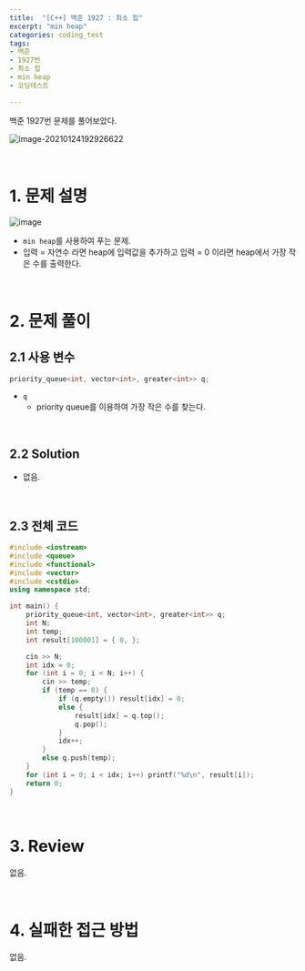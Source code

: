 ```yaml
---
title:  "[C++] 백준 1927 : 최소 힙"
excerpt: "min heap"
categories: coding_test
tags: 
- 백준
- 1927번
- 최소 힙
- min heap
- 코딩테스트

---
```


백준 1927번 문제를 풀어보았다.

![image-20210124192926622](C:\Users\user\AppData\Roaming\Typora\typora-user-images\image-20210124192926622.png)

<br>

# 1. 문제 설명

![image](https://user-images.githubusercontent.com/37764581/105627453-68ab2600-5e7a-11eb-9d8e-9518dc209e9e.png)

+ `min heap`를 사용하여 푸는 문제.
+ 입력 = 자연수 라면 heap에 입력값을 추가하고 입력 = 0 이라면 heap에서 가장 작은 수를 출력한다.

<br>

# 2. 문제 풀이

## 2.1 사용 변수

```cpp
priority_queue<int, vector<int>, greater<int>> q;
```

+ `q`
  + priority queue를 이용하여 가장 작은 수를 찾는다.

<br>

## 2.2 Solution

+ 없음.



<br>

## 2.3 전체 코드

```cpp
#include <iostream>
#include <queue>
#include <functional>
#include <vector>
#include <cstdio>
using namespace std;

int main() {
	priority_queue<int, vector<int>, greater<int>> q;
	int N;
	int temp;
	int result[100001] = { 0, };

	cin >> N;
	int idx = 0;
	for (int i = 0; i < N; i++) {
		cin >> temp;
		if (temp == 0) {
			if (q.empty()) result[idx] = 0;
			else {
				result[idx] = q.top();
				q.pop();
			}
			idx++;
		}
		else q.push(temp);
	}
	for (int i = 0; i < idx; i++) printf("%d\n", result[i]);
	return 0;
}
```
<br>

# 3. Review

없음.

<br>

# 4. 실패한 접근 방법

없음.

